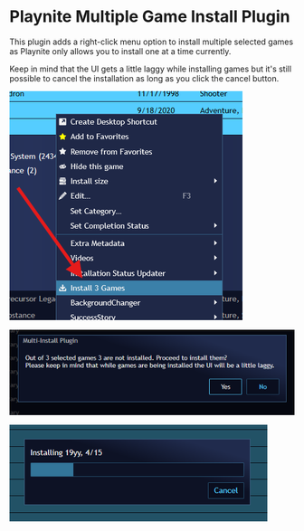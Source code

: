 # Playnite Multiple Game Install Plugin
This plugin adds a right-click menu option to install multiple selected games as Playnite only allows you to install one at a time currently.

Keep in mind that the UI gets a little laggy while installing games but it's still possible to cancel the installation as long as you click the cancel button.

![](./multi-install-right-click.png)

![](./multi-install-start.png)

![](./multi-install-progress.png)